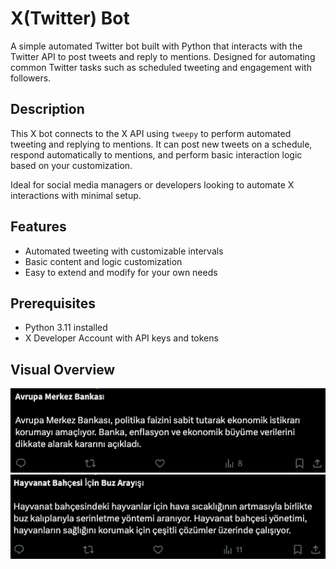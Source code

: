 # X(Twitter) Bot

A simple automated Twitter bot built with Python that interacts with the Twitter API to post tweets and reply to mentions. Designed for automating common Twitter tasks such as scheduled tweeting and engagement with followers.

## Description

This X bot connects to the X API using `tweepy` to perform automated tweeting and replying to mentions. It can post new tweets on a schedule, respond automatically to mentions, and perform basic interaction logic based on your customization.

Ideal for social media managers or developers looking to automate X interactions with minimal setup.

## Features

- Automated tweeting with customizable intervals  
- Basic content and logic customization  
- Easy to extend and modify for your own needs  

## Prerequisites

- Python 3.11 installed  
- X Developer Account with API keys and tokens  

## Visual Overview
![Ana Ekran](PNG/X-BOT_0.png)
![Özet Ekranı](PNG/X-BOT_1.png)
